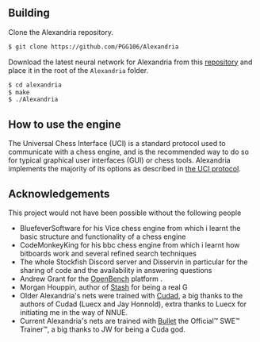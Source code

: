  ## Building
 Clone the Alexandria repository.
```bash
$ git clone https://github.com/PGG106/Alexandria
```
Download the latest neural network for Alexandria from this [repository](https://github.com/PGG106/Alexandria-networks/releases) and place it in the root of the `Alexandria` folder.
```bash
$ cd alexandria
$ make 
$ ./Alexandria
```
 ## How to use the engine

The Universal Chess Interface (UCI) is a standard protocol used to communicate with
a chess engine, and is the recommended way to do so for typical graphical user interfaces
(GUI) or chess tools. Alexandria implements the majority of its options as described
in [the UCI protocol](https://www.shredderchess.com/download/div/uci.zip).

## Acknowledgements
This project would not have been possible without the following people
* BluefeverSoftware for his Vice chess engine from which i learnt the basic structure and functionality of a chess engine
* CodeMonkeyKing for his bbc chess engine from which i learnt how bitboards work and several refined search techniques
* The whole Stockfish Discord server and Disservin in particular for the sharing of code and the availability in answering questions
* Andrew Grant for the [OpenBench](https://github.com/AndyGrant/OpenBench) platform .
* Morgan Houppin, author of [Stash](https://github.com/mhouppin/stash-bot) for being a real G
* Older Alexandria's nets were trained with [Cudad](https://github.com/Luecx/CudAD), a big thanks to the authors of Cudad (Luecx and Jay Honnold), extra thanks to Luecx for initiating me in the way of NNUE.
* Current Alexandria's nets are trained with [Bullet](https://github.com/jw1912/bullet) the Official™️ SWE™️ Trainer™️, a big thanks to JW for being a Cuda god.